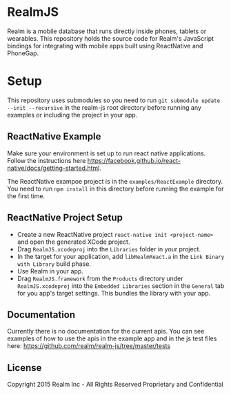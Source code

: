 # RealmJS
Realm is a mobile database that runs directly inside phones, tablets or wearables. This repository holds the source code for Realm's JavaScript bindings for integrating with mobile apps built using ReactNative and PhoneGap.

# Setup
This repository uses submodules so you need to run `git submodule update --init --recursive` in the realm-js root directory before running any examples or including the project in your app.

## ReactNative Example
Make sure your environment is set up to run react native applications. Follow the instructions here https://facebook.github.io/react-native/docs/getting-started.html.

The ReactNative exampoe project is in the `examples/ReactExample` directory. You need to run `npm install` in this directory before running the example for the first time.

## ReactNative Project Setup
- Create a new ReactNative project `react-native init <project-name>` and open the generated XCode project.
- Drag `RealmJS.xcodeproj` into the `Libraries` folder in your project.
- In the target for your application, add `libRealmReact.a` in the `Link Binary with Library` build phase.
- Use Realm in your app.
- Drag `RealmJS.framework` from the `Products` directory under `RealmJS.xcodeproj` into the `Embedded Libraries` section in the `General` tab for you app's target settings. This bundles the library with your app.

## Documentation
Currently there is no documentation for the current apis. You can see examples of how to use the apis in the example app and in the js test files here: https://github.com/realm/realm-js/tree/master/tests

## License
Copyright 2015 Realm Inc - All Rights Reserved
Proprietary and Confidential
